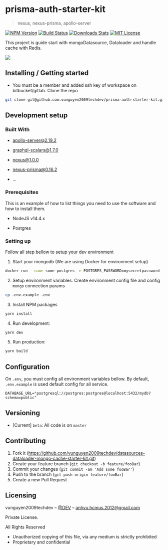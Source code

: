 # prisma-auth-starter-kit

> nexus, nexus-prisma, apollo-server

[![NPM Version][npm-image]][npm-url]
[![Build Status][travis-image]][travis-url]
[![Downloads Stats][npm-downloads]][npm-url]
[![MIT License][license-shield]][license-url]

This project is guide start with mongoDatasource, Dataloader and handle cache with Redis.

![](https://github.com/othneildrew/Best-README-Template/raw/master/images/logo.png)

<!-- GETTING STARTED -->

## Installing / Getting started

- You must be a member and added ssh key of workspace on bitbucket/gitlab. Clone the repo

```sh
git clone git@github.com:vunguyen2009techdev/prisma-auth-starter-kit.git
```

## Development setup

### Built With

- apollo-server@2.19.2

- graphql-scalars@1.7.0

- nexus@1.0.0

- nexus-prisma@0.16.2

- ...

### Prerequisites

This is an example of how to list things you need to use the software and how to install them.

- NodeJS v14.4.x

- Postgres


### Setting up

Follow all step bellow to setup your dev environment

1. Start your mongodb (We are using Docker for environment setup)

```sh
docker run --name some-postgres -e POSTGRES_PASSWORD=mysecretpassword -d postgres
```

2. Setup environment variables.
   Create environment config file and config `mongo` connection params

```sh
cp .env.example .env
```

3. Install NPM packages

```sh
yarn install
```

4. Run development:

```sh
yarn dev
```

5. Run production:

```sh
yarn build
```

## Configuration

On `.env`, you must config all environment variables bellow. By default, `.env.example` is used default config for all service.

```
DATABASE_URL="postgresql://postgres:postgres@localhost:5432/mydb?schema=public"
```

## Versioning

- [Current] `beta`: All code is on `master`


## Contributing

1. Fork it (<https://github.com/vunguyen2009techdev/datasources-dataloader-mongo-cache-starter-kit.git>)
2. Create your feature branch (`git checkout -b feature/fooBar`)
3. Commit your changes (`git commit -am 'Add some fooBar'`)
4. Push to the branch (`git push origin feature/fooBar`)
5. Create a new Pull Request

## Licensing

vunguyen2009techdev – [@DEV](anhvu.hcmus.2012@gmail.com) – anhvu.hcmus.2012@gmail.com

Private License.

All Rights Reserved

- Unauthorized copying of this file, via any medium is strictly prohibited
- Proprietary and confidential

[npm-image]: https://img.shields.io/npm/v/npm
[npm-url]: https://npmjs.org/package/datadog-metrics
[npm-downloads]: https://img.shields.io/npm/dm/datadog-metrics.svg?style=flat-square
[travis-image]: https://img.shields.io/travis/dbader/node-datadog-metrics/master.svg?style=flat-square
[travis-url]: https://travis-ci.org/dbader/node-datadog-metrics
[license-shield]: https://img.shields.io/github/license/othneildrew/Best-README-Template.svg?style=flat-square
[license-url]: https://github.com/othneildrew/Best-README-Template/blob/master/LICENSE.txt